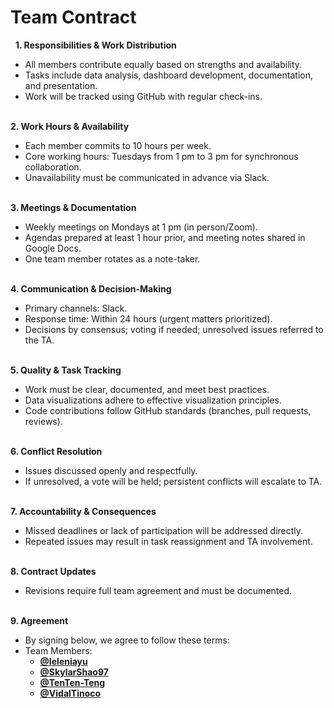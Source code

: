 # Team Contract
 
**1. Responsibilities & Work Distribution**
- All members contribute equally based on strengths and availability. 
- Tasks include data analysis, dashboard development, documentation, and presentation. 
- Work will be tracked using GitHub with regular check-ins. 
<br><br>

**2. Work Hours & Availability**
- Each member commits to 10 hours per week. 
- Core working hours: Tuesdays from 1 pm to 3 pm for synchronous collaboration. 
- Unavailability must be communicated in advance via Slack. 
<br><br>

**3. Meetings & Documentation**
- Weekly meetings on Mondays at 1 pm (in person/Zoom). 
- Agendas prepared at least 1 hour prior, and meeting notes shared in Google Docs. 
- One team member rotates as a note-taker. 
<br><br>

**4. Communication & Decision-Making**
- Primary channels: Slack. 
- Response time: Within 24 hours (urgent matters prioritized). 
- Decisions by consensus; voting if needed; unresolved issues referred to the TA. 
<br><br>

**5. Quality & Task Tracking**
- Work must be clear, documented, and meet best practices. 
- Data visualizations adhere to effective visualization principles. 
- Code contributions follow GitHub standards (branches, pull requests, reviews). 
<br><br>

**6. Conflict Resolution**
- Issues discussed openly and respectfully. 
- If unresolved, a vote will be held; persistent conflicts will escalate to TA. 
<br><br>

**7. Accountability & Consequences**
- Missed deadlines or lack of participation will be addressed directly. 
- Repeated issues may result in task reassignment and TA involvement. 
<br><br>

**8. Contract Updates**
- Revisions require full team agreement and must be documented. 
<br><br>

**9. Agreement**
- By signing below, we agree to follow these terms: 
-  Team Members: 
   - **[@Ieleniayu](https://github.com/Ieleniayu)**  
   - **[@SkylarShao97](https://github.com/SkylarShao97)**
   - **[@TenTen-Teng](https://github.com/TenTen-Teng)**
   - **[@VidalTinoco](https://github.com/VidalTinoco)**